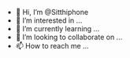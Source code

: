 - 👋 Hi, I’m @Sitthiphone
- 👀 I’m interested in ...
- 🌱 I’m currently learning ...
- 💞️ I’m looking to collaborate on ...
- 📫 How to reach me ...

<!---
Sitthiphone/Sitthiphone is a ✨ special ✨ repository because its `README.md` (this file) appears on your GitHub profile.
You can click the Preview link to take a look at your changes.
--->
